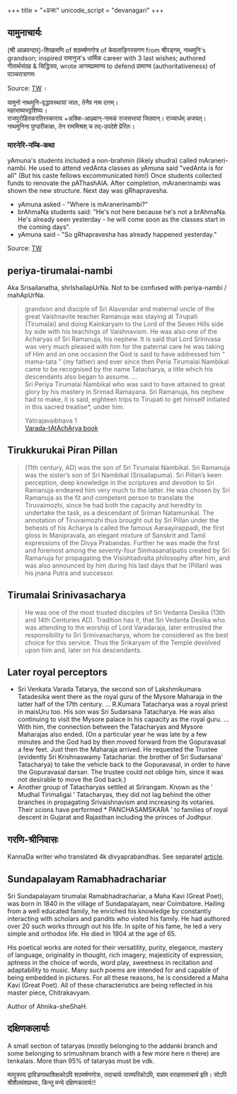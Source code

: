 +++
title = "+प्रजाः"
unicode_script = "devanagari"
+++

## यामुनाचार्यः
(श्री आळवन्दार्)-शिखामणि of शठमर्षणगोत्र of केवलाङ्गिरसगण from श्रीरङ्गम्, नाथमुनि's grandson; inspired रामानुज's धार्मिक career with 3 last wishes; authored गीतार्थसंग्रह & सिद्धित्रय, wrote आगमप्रामाण्य to defend प्रामाण्य (authoritativeness) of पाञ्चरात्रागमः

Source: [TW](https://archive.org/details/natteri-guru-paramparA_tamiL/natteri-0004.mp3.ogg) ।  

यामुनो नाथमुनि-वृद्धावस्थायां जातः, तेनैव नाम दत्तम्।  
महाभाष्यभट्टशिष्यः।  
राजपुरोहितकरतिरस्काराय +अक्कि-आऴ्वान्-नामकं राजसभायां जितवान्। राज्यार्धम् अजयत्।  
नाथमुनिना पुण्डरीकाक्षः, तेन राममिश्रश् च तद्-उपदेशे प्रेरितः।


### मारनेरि-नम्बि-कथा
yAmuna's students included a non-brahmin (likely shudra) called mAraneri-nambi. He used to attend vedAnta classes as yAmuna said "vedAnta is for all" (But his caste fellows excommunicated him!) Once students collected funds to renovate the pAThashAlA. After completion, mAranerinambi was shown the new structure. Next day was gRhapravesha. 

- yAmuna asked - "Where is mAranerinambi?" 
- brAhmaNa students said: "He's not here because he's not a brAhmaNa. He's already seen yesterday - he will come soon as the classes start in the coming days".
- yAmuna said - "So gRhapravesha has already happened yesterday." 

Source: [TW](https://www.youtube.com/watch?v=crmarIYGSR8)


## periya-tirumalai-nambi
Aka Srisailanatha, shrIshailapUrNa. Not to be confused with periya-nambi / mahApUrNa.

>  grandson and disciple of Sri Alavandar and maternal uncle of the great Vaishnavite teacher Ramanuja was staying at Tirupati (Tirumalai) and doing Kainkaryam to the Lord of the Seven Hills side by side with his teachings of Vaishnavism. He was also one of the Acharyas of Sri Ramanuja, his nephew. It is said that Lord Srinivasa was very much pleased with him for the paternal care he was taking of Him and on one occasion the God is said to have addressed him “ mama-tata ” (my father) and ever since then Peria Tirumalai Nambikal came to be recognised by the name Tatacharya, a title which his descendants also began to assume.  ...  
> Sri Periya Tirumalai Nambikal who was said to have attained to great glory by his mastery in Srimad Ramayana. Sri Ramanuja, his nephew had to make, it is said, eighteen trips to Tirupati to get himself initiated in this sacred treatise*, under him.
> 
> Yatirajavaibhava 1  
> [Varada-tAtAchArya book](https://archive.org/details/THETEMPLEOFLORDVARADARAJAKANCHI/page/n33/mode/2up?view=theater)

## Tirukkurukai Piran Pillan
> (11th century, AD) was the son of Sri Tirumalai Nambikal. Sri Ramanuja was the sister’s son of Sri Nambikal (Srisailapuma). Sri Pillan’s keen perception, deep knowledge in the scriptures and devotion to Sri Ramanuja endeared him very much to the latter. He was chosen by Sri Ramanuja as the fit and competent person to translate the Tiruvaimozhi, since he had both the capacity and heredity to undertake the task, as a descendant of Sriman Natamunikal. The annotation of Tiruvaimozhi thus brought out by Sri Pillan under the behests of his Acharya is called the famous Aaraayirappadi, the first gloss in Manipravala, an elegant mixture of Sanskrit and Tamil expressions of the Divya
  Prabandas. Further he was made the first and foremost among the seventy-four Simhasanatipatis created by Sri Ramanuja for propagating the Visishtadvaita philosophy after him, and was also announced by him during his last days that he
  (Pillan) was his jnana Putra and successor.

## Tirumalai Srinivasacharya
> He was one of the most trusted disciples of Sri Vedanta Desika (13th and 14th Centuries AD). Tradition has it, that Sri Vedanta Desika who was attending to the worship of Lord Varadaraja, later entrusted the responsibility to Sri Srinivasacharya, whom be considered as the best choice for this service. Thus the Srikaryam of the Temple devolved upon him and, later on his descendants.


## Later royal perceptors
- Sri Venkata Varada Tatarya, the second son of Lakshmikumara Tatadesika went there as the royal guru of the Mysore Maharaja in the latter half of the 17th century. ... R.Kumara Tatacharya was a royal priest in maisUru too. His son was Sri Sudarsana Tatacharya. He was also continuing to visit the Mysore palace in his capacity as the royal guru. ... With him, the connection between the Tatacharyas and Mysore Maharajas also ended. (On a particular year he was late by a few minutes and the God had by then moved forward from the Gopuravasal a few feet. Just then the Maharaja arrived. He requested the Trustee (evidently Sri Krishnaswamy Tatachariar. the brother of Sri Sudarsana' Tatacharya) to take the vehicle back to the Gopuravasal, in order to have the Gopuravasal darsan. The trustee could not oblige him, since it was not desirable to move the God back.)
- Another group of Tatacharyas settled at Srirangam. Known as the ‘ Mudhal Tirimaligai ’ Tatacharyas, they did not lag behind the other branches in propagating Srivaishnavism and increasing its votaries. Their scions have performed * PANCHASAMSKARA ’ to families of royal descent in Gujarat and Rajasthan including the princes of Jodhpur.

## गरणि-श्रीनिवासः
KannaDa writer who translated 4k divyaprabandhas. See separatel [article](../articles/garaNi-shrInivAsa-exegesis/).


## Sundapalayam Ramabhadrachariar
Sri Sundapalayam tirumalai Ramabhadrachariar, a Maha Kavi (Great Poet), was born in 1840 in the village of Sundapalayam, near Coimbatore. Hailing from a well educated family, he enriched his knowledge by constantly interacting with scholars and pandits who visted his family. He had authored over 20 such works through out his life. In spite of his fame, he led a very simple and orthodox life. He died in 1904 at the age of 65.

His poetical works are noted for their versatility, purity, elegance, mastery of language, originality in thought, rich imagery, majesticity of expression, aptness in the choice of words, word play, sweetness in recitation and adaptability to music. Many such poems are intended for and capable of being embedded in pictures. For all these reasons, he is considered a Maha Kavi (Great Poet). All of these characteristics are being reflected in his master piece, Chitrakavyam.

Author of Ahnika-sheShaH.

## दक्षिणकलार्याः
A small section of tataryas (mostly belonging to the addanki branch and some belonging to srimushnam branch with a few more here n there) are tenkalais. More than 95% of tataryas must be vdk.

मत्पुत्रस्य द्राविडगाथाशिक्षकोऽपि शठमर्षणगोत्रः, तदाचार्यः पारम्परिकोऽपि, यन्नाम वराहताताचार्य इति। सोऽपि श्रीशैलवंशप्रभवः, किन्तु मन्ये दक्षिणकलार्यः!!